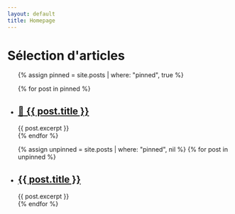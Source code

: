 ```yaml
---
layout: default
title: Homepage
---
```


<h1>Sélection d'articles</h1>

<ul>
  {% assign pinned = site.posts | where: "pinned", true %}	

  {% for post in pinned %}
    <li>
      <h2><a href="{{ post.url }}">📌 {{ post.title }}</a></h2>
      {{ post.excerpt }}
    </li>
  {% endfor %}

  {% assign unpinned = site.posts | where: "pinned", nil %}	
  {% for post in unpinned %}
    <li>
      <h2><a href="{{ post.url }}">{{ post.title }}</a></h2>
      {{ post.excerpt }}
    </li>
  {% endfor %}
  
</ul>

